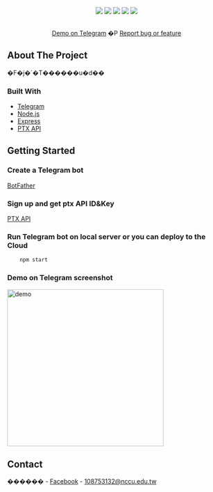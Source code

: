 <div align="center">
    <img src="https://img.shields.io/github/issues/s1031432/nccubus">
    <img src="https://img.shields.io/github/forks/s1031432/nccubus">
    <img src="https://img.shields.io/github/stars/s1031432/nccubus">
    <img src="https://img.shields.io/github/license/s1031432/nccubus">
    <img src="https://img.shields.io/badge/Node.js-v14.18.1-brightgreen">
</div>
<!-- PROJECT LOGO -->
<div align="center">
  <p align="center">
    <br />
    <a href="https://t.me/NCCU_bot">Demo on Telegram</a>
    �P
    <a href="mailto:108753132@nccu.edu.tw">Report bug or feature</a>
  </p>
</div>

<!-- ABOUT THE PROJECT -->
## About The Project
�F�j�`�Τ������u�d��

### Built With

* [Telegram](https://web.telegram.org/k/)
* [Node.js](https://nodejs.org/en/)
* [Express](https://expressjs.com/zh-tw/)
* [PTX API](https://ptx.transportdata.tw/PTX/)

<!-- GETTING STARTED -->
## Getting Started

### Create a Telegram bot 
[BotFather](https://t.me/botfather)

### Sign up and get ptx API ID&Key
[PTX API](https://ptx.transportdata.tw/PTX/)

### Run Telegram bot on local server or you can deploy to the Cloud
```sh
    npm start
```
### Demo on Telegram screenshot
<img src="https://i.imgur.com/wMiFkQe.jpg" alt="demo" style="width:360px;"/>


<!-- CONTACT -->
## Contact

������ - [Facebook](https://fb.com/ty80517) - 108753132@nccu.edu.tw
